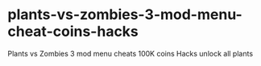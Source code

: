 # plants-vs-zombies-3-mod-menu-cheat-coins-hacks
Plants vs Zombies 3 mod menu cheats 100K coins Hacks unlock all plants
